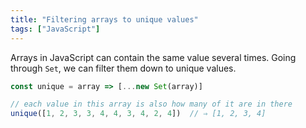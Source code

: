 ```yaml
---
title: "Filtering arrays to unique values"
tags: ["JavaScript"]
---
```

Arrays in JavaScript can contain the same value several times. Going through `Set`, we can filter them down to unique values.

```js
const unique = array => [...new Set(array)]

// each value in this array is also how many of it are in there
unique([1, 2, 3, 3, 4, 4, 3, 4, 2, 4])  // ⇒ [1, 2, 3, 4]
```
